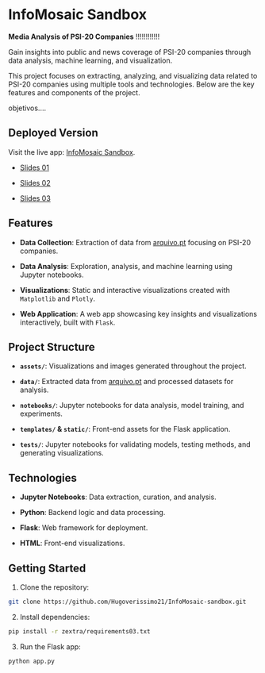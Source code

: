 # InfoMosaic Sandbox

**Media Analysis of PSI-20 Companies**  !!!!!!!!!!!!

Gain insights into public and news coverage of PSI-20 companies through data analysis, machine learning, and visualization.

This project focuses on extracting, analyzing, and visualizing data related to PSI-20 companies using multiple tools and technologies. Below are the key features and components of the project.


objetivos....

## **Deployed Version**

Visit the live app: [InfoMosaic Sandbox](https://hugover.pythonanywhere.com).

- [Slides 01](https://hugoverissimo21.github.io/InfoMosaic-sandbox/slides01)

- [Slides 02](https://hugoverissimo21.github.io/InfoMosaic-sandbox/slides02)

- [Slides 03](https://hugoverissimo21.github.io/InfoMosaic-sandbox/slides03)

## **Features**

- **Data Collection**: Extraction of data from [arquivo.pt](https://arquivo.pt/) focusing on PSI-20 companies.

- **Data Analysis**: Exploration, analysis, and machine learning using Jupyter notebooks.

- **Visualizations**: Static and interactive visualizations created with `Matplotlib` and `Plotly`.

- **Web Application**: A web app showcasing key insights and visualizations interactively, built with `Flask`.

## **Project Structure**

- **`assets/`**: Visualizations and images generated throughout the project.

- **`data/`**: Extracted data from [arquivo.pt](https://arquivo.pt/) and processed datasets for analysis.

- **`notebooks/`**: Jupyter notebooks for data analysis, model training, and experiments.

- **`templates/` & `static/`**: Front-end assets for the Flask application.

- **`tests/`**: Jupyter notebooks for validating models, testing methods, and generating visualizations.

## **Technologies**

- **Jupyter Notebooks**: Data extraction, curation, and analysis.

- **Python**: Backend logic and data processing.

- **Flask**: Web framework for deployment.

- **HTML**: Front-end visualizations.

## **Getting Started**

1. Clone the repository:

```bash
git clone https://github.com/Hugoverissimo21/InfoMosaic-sandbox.git
```

2. Install dependencies:

```bash
pip install -r zextra/requirements03.txt
```

3. Run the Flask app:

```bash
python app.py
```
